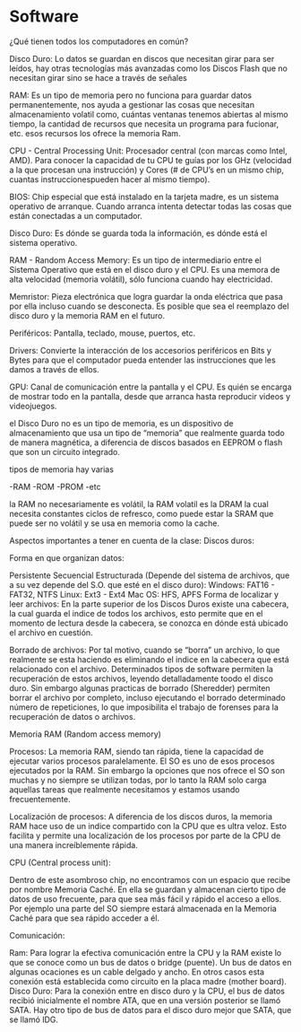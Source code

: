 # Software

¿Qué tienen todos los computadores en común?

Disco Duro: Lo datos se guardan en discos que necesitan girar para ser leídos, hay otras tecnologías más avanzadas como los Discos Flash que no necesitan girar sino se hace a través de señales

RAM: Es un tipo de memoria pero no funciona para guardar datos permanentemente, nos ayuda a gestionar las cosas que necesitan almacenamiento volatil como, cuántas ventanas tenemos abiertas al mismo tiempo, la cantidad de recursos que necesita un programa para fucionar, etc. esos recursos los ofrece la memoria Ram.

CPU - Central Processing Unit: Procesador central (con marcas como Intel, AMD). Para conocer la capacidad de tu CPU te guías por los GHz (velocidad a la que procesan una instrucción) y Cores (# de CPU’s en un mismo chip, cuantas instruccionespueden hacer al mismo tiempo).

BIOS: Chip especial que está instalado en la tarjeta madre, es un sistema operativo de arranque. Cuando arranca intenta detectar todas las cosas que están conectadas a un computador.

Disco Duro: Es dónde se guarda toda la información, es dónde está el sistema operativo.

RAM - Random Access Memory: Es un tipo de intermediario entre el Sistema Operativo que está en el disco duro y el CPU. Es una memora de alta velocidad (memoria volátil), sólo funciona cuando hay electricidad.

Memristor: Pieza electrónica que logra guardar la onda eléctrica que pasa por ella incluso cuando se desconecta. Es posible que sea el reemplazo del disco duro y la memoria RAM en el futuro.

Periféricos: Pantalla, teclado, mouse, puertos, etc.

Drivers: Convierte la interacción de los accesorios periféricos en Bits y Bytes para que el computador pueda entender las instrucciones que les damos a través de ellos.

GPU: Canal de comunicación entre la pantalla y el CPU. Es quién se encarga de mostrar todo en la pantalla, desde que arranca hasta reproducir videos y videojuegos.

el Disco Duro no es un tipo de memoria, es un dispositivo de almacenamiento que usa un tipo de “memoria” que realmente guarda todo de manera magnética, a diferencia de discos basados en EEPROM o flash que son un circuito integrado.

tipos de memoria hay varias

-RAM
-ROM
-PROM
-etc

la RAM no necesariamente es volátil, la RAM volatil es la DRAM la cual necesita constantes ciclos de refresco, como puede estar la SRAM que puede ser no volátil y se usa en memoria como la cache.

Aspectos importantes a tener en cuenta de la clase:
Discos duros:

Forma en que organizan datos:

Persistente
Secuencial
Estructurada (Depende del sistema de archivos, que a su vez depende del S.O. que esté en el disco duro):
Windows: FAT16 - FAT32, NTFS
Linux: Ext3 - Ext4
Mac OS: HFS, APFS
Forma de localizar y leer archivos:
En la parte superior de los Discos Duros existe una cabecera, la cual guarda el indice de todos los archivos, esto permite que en el momento de lectura desde la cabecera, se conozca en dónde está ubicado el archivo en cuestión.

Borrado de archivos:
Por tal motivo, cuando se “borra” un archivo, lo que realmente se esta haciendo es eliminando el indice en la cabecera que está relacionado con el archivo. Determinados tipos de software permiten la recuperación de estos archivos, leyendo detalladamente toodo el disco duro. Sin embargo algunas practicas de borrado (Sheredder) permiten borrar el archivo por completo, incluso ejecutando el borrado determinado número de repeticiones, lo que imposibilita el trabajo de forenses para la recuperación de datos o archivos.

Memoria RAM (Random access memory)

Procesos:
La memoria RAM, siendo tan rápida, tiene la capacidad de ejecutar varios procesos paralelamente. El SO es uno de esos procesos ejecutados por la RAM. Sin embargo la opciones que nos ofrece el SO son muchas y no siempre se utilizan todas, por lo tanto la RAM solo carga aquellas tareas que realmente necesitamos y estamos usando frecuentemente.

Localización de procesos:
A diferencia de los discos duros, la memoria RAM hace uso de un indice compartido con la CPU que es ultra veloz. Esto facilita y permite una localización de los procesos por parte de la CPU de una manera increíblemente rápida.

CPU (Central process unit):

Dentro de este asombroso chip, no encontramos con un espacio que recibe por nombre Memoria Caché. En ella se guardan y almacenan cierto tipo de datos de uso frecuente, para que sea más fácil y rápido el acceso a ellos. Por ejemplo una parte del SO siempre estará almacenada en la Memoria Caché para que sea rápido acceder a él.

Comunicación:

Ram:
Para lograr la efectiva comunicación entre la CPU y la RAM existe lo que se conoce como un bus de datos o bridge (puente). Un bus de datos en algunas ocaciones es un cable delgado y ancho. En otros casos esta conexión está establecida como circuito en la placa madre (mother board).
Disco Duro:
Para la conexión entre en disco duro y la CPU, el bus de datos recibió inicialmente el nombre ATA, que en una versión posterior se llamó SATA. Hay otro tipo de bus de datos para el disco duro mejor que SATA, que se llamó IDG.
